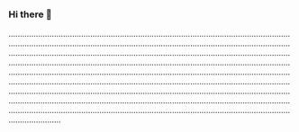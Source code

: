 ### Hi there 👋

...................................................................................................................................................................................................................................................................................................................................................................................................................................................................................................................................................................................................................................................................................................................................................................................................................................................................................................................................................................................................................................................................................................................................................................................